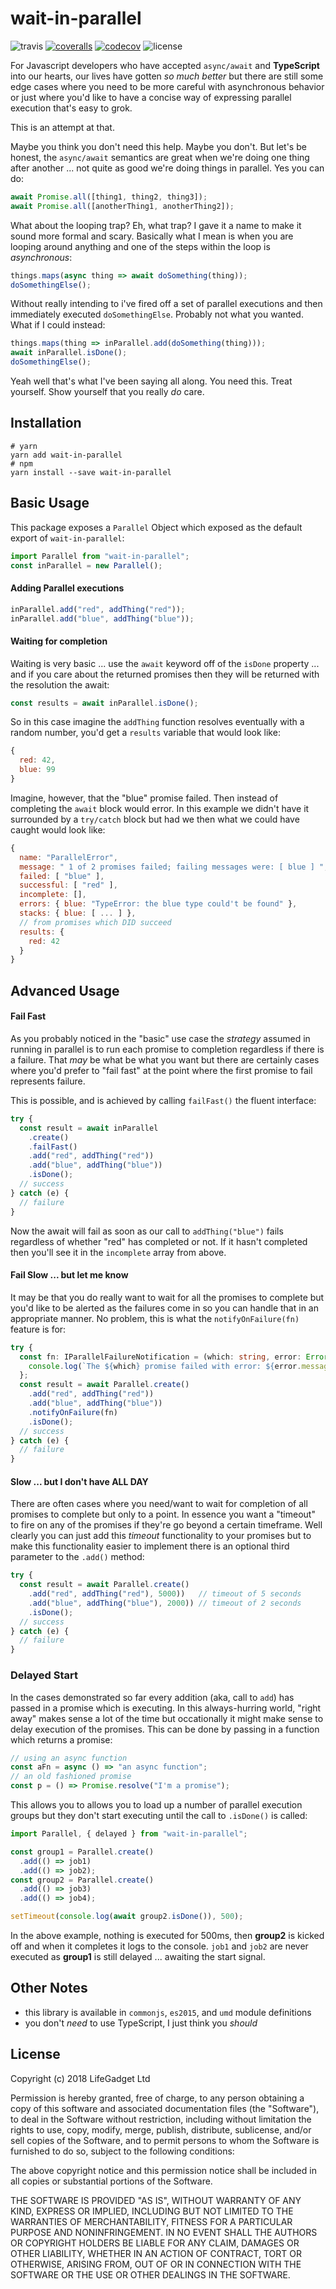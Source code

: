 # wait-in-parallel

![travis](https://img.shields.io/travis/lifegadget/wait-in-parallel.svg) [![coveralls](https://coveralls.io/repos/github/lifegadget/wait-in-parallel/badge.svg?branch=master)](https://coveralls.io/github/lifegadget/wait-in-parallel) [![codecov](https://codecov.io/gh/lifegadget/wait-in-parallel/branch/master/graph/badge.svg)](https://codecov.io/gh/lifegadget/wait-in-parallel) ![license](https://img.shields.io/badge/license-MIT-brightgreen.svg)

For Javascript developers who have accepted `async/await` and **TypeScript** into our hearts, our lives have gotten _so much better_ but there are still some edge cases where you need to be more careful with asynchronous behavior or just where you'd like to have a concise way of expressing parallel execution that's easy to grok.

This is an attempt at that.

Maybe you think you don't need this help. Maybe you don't. But let's be honest, the `async/await` semantics are great when we're doing one thing after another ... not quite as good we're doing things in parallel. Yes you can do:

```js
await Promise.all([thing1, thing2, thing3]);
await Promise.all([anotherThing1, anotherThing2]);
```

What about the looping trap? Eh, what trap? I gave it a name to make it sound more formal and scary. Basically what I mean is when you are looping around anything and one of the steps within the loop is _asynchronous_:

```js
things.maps(async thing => await doSomething(thing));
doSomethingElse();
```

Without really intending to i've fired off a set of parallel executions and then immediately executed `doSomethingElse`. Probably not what you wanted. What if I could instead:

```js
things.maps(thing => inParallel.add(doSomething(thing)));
await inParallel.isDone();
doSomethingElse();
```

Yeah well that's what I've been saying all along. You need this. Treat yourself. Show yourself that you really _do_ care.

## Installation

```
# yarn
yarn add wait-in-parallel
# npm
yarn install --save wait-in-parallel
```

## Basic Usage

This package exposes a `Parallel` Object which exposed as the default export of `wait-in-parallel`:

```ts
import Parallel from "wait-in-parallel";
const inParallel = new Parallel();
```

#### Adding Parallel executions

```ts
inParallel.add("red", addThing("red"));
inParallel.add("blue", addThing("blue"));
```

#### Waiting for completion

Waiting is very basic ... use the `await` keyword off of the `isDone` property ... and if you care about the returned promises then they will be returned with the resolution the await:

```ts
const results = await inParallel.isDone();
```

So in this case imagine the `addThing` function resolves eventually with a random number, you'd get a `results` variable that would look like:

```js
{
  red: 42,
  blue: 99
}
```

Imagine, however, that the "blue" promise failed. Then instead of completing the `await` block would error. In this example we didn't have it surrounded by a `try/catch` block but had we then what we could have caught would look like:

```js
{
  name: "ParallelError",
  message: " 1 of 2 promises failed; failing messages were: [ blue ] ",
  failed: [ "blue" ],
  successful: [ "red" ],
  incomplete: [],
  errors: { blue: "TypeError: the blue type could't be found" },
  stacks: { blue: [ ... ] },
  // from promises which DID succeed
  results: {
    red: 42
  }
}
```

## Advanced Usage

#### Fail Fast

As you probably noticed in the "basic" use case the _strategy_ assumed in running in parallel is to run each promise to completion regardless if there is a failure. That _may_ be what be what you want but there are certainly cases where you'd prefer to "fail fast" at the point where the first promise to fail represents failure.

This is possible, and is achieved by calling `failFast()` the fluent interface:

```ts
try {
  const result = await inParallel
    .create()
    .failFast()
    .add("red", addThing("red"))
    .add("blue", addThing("blue"))
    .isDone();
  // success
} catch (e) {
  // failure
}
```

Now the await will fail as soon as our call to `addThing("blue")` fails regardless of whether "red" has completed or not. If it hasn't completed then you'll see it in the `incomplete` array from above.

#### Fail Slow ... but let me know

It may be that you do really want to wait for all the promises to complete but you'd like to be alerted as the failures come in so you can handle that in an appropriate manner. No problem, this is what the `notifyOnFailure(fn)` feature is for:

```ts
try {
  const fn: IParallelFailureNotification = (which: string, error: Error) => {
    console.log(`The ${which} promise failed with error: ${error.message}`);
  };
  const result = await Parallel.create()
    .add("red", addThing("red"))
    .add("blue", addThing("blue"))
    .notifyOnFailure(fn)
    .isDone();
  // success
} catch (e) {
  // failure
}
```

#### Slow ... but I don't have ALL DAY

There are often cases where you need/want to wait for completion of all promises to complete but only to a point. In essence you want a "timeout" to fire on any of the promises if they're go beyond a certain timeframe. Well clearly you can just add this _timeout_ functionality to your promises but to make this functionality easier to implement there is an optional third parameter to the `.add()` method:

```ts
try {
  const result = await Parallel.create()
    .add("red", addThing("red"), 5000))   // timeout of 5 seconds
    .add("blue", addThing("blue"), 2000)) // timeout of 2 seconds
    .isDone();
  // success
} catch (e) {
  // failure
}
```

### Delayed Start

In the cases demonstrated so far every addition (aka, call to `add`) has passed in a promise which is executing. In this always-hurring world, "right away" makes sense a lot of the time but occationally it might make sense to delay execution of the promises. This can be done by passing in a function which returns a promise:

```ts
// using an async function
const aFn = async () => "an async function";
// an old fashioned promise
const p = () => Promise.resolve("I'm a promise");
```

This allows you to allows you to load up a number of parallel execution groups but they don't start executing until the call to `.isDone()` is called:

```ts
import Parallel, { delayed } from "wait-in-parallel";

const group1 = Parallel.create()
  .add(() => job1)
  .add(() => job2);
const group2 = Parallel.create()
  .add(() => job3)
  .add(() => job4);

setTimeout(console.log(await group2.isDone()), 500);
```

In the above example, nothing is executed for 500ms, then **group2** is kicked off and when it completes it logs to the console. `job1` and `job2` are never executed as **group1** is still delayed ... awaiting the start signal.

## Other Notes

* this library is available in `commonjs`, `es2015`, and `umd` module definitions
* you don't _need_ to use TypeScript, I just think you _should_

## License

Copyright (c) 2018 LifeGadget Ltd

Permission is hereby granted, free of charge, to any person obtaining a copy of
this software and associated documentation files (the "Software"), to deal in
the Software without restriction, including without limitation the rights to
use, copy, modify, merge, publish, distribute, sublicense, and/or sell copies
of the Software, and to permit persons to whom the Software is furnished to do
so, subject to the following conditions:

The above copyright notice and this permission notice shall be included in all
copies or substantial portions of the Software.

THE SOFTWARE IS PROVIDED "AS IS", WITHOUT WARRANTY OF ANY KIND, EXPRESS OR
IMPLIED, INCLUDING BUT NOT LIMITED TO THE WARRANTIES OF MERCHANTABILITY,
FITNESS FOR A PARTICULAR PURPOSE AND NONINFRINGEMENT. IN NO EVENT SHALL THE
AUTHORS OR COPYRIGHT HOLDERS BE LIABLE FOR ANY CLAIM, DAMAGES OR OTHER
LIABILITY, WHETHER IN AN ACTION OF CONTRACT, TORT OR OTHERWISE, ARISING FROM,
OUT OF OR IN CONNECTION WITH THE SOFTWARE OR THE USE OR OTHER DEALINGS IN THE
SOFTWARE.
